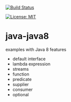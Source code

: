 [![Build Status](https://travis-ci.com/claudioaltamura/java-java8.svg?branch=master)](https://travis-ci.com/github/claudioaltamura/java-java8)

[![License: MIT](https://img.shields.io/badge/License-MIT-yellow.svg)](https://opensource.org/licenses/MIT)

# java-java8
examples with Java 8 features

* default interface
* lambda expression
* streams
* function
* predicate
* supplier
* consumer
* optional
